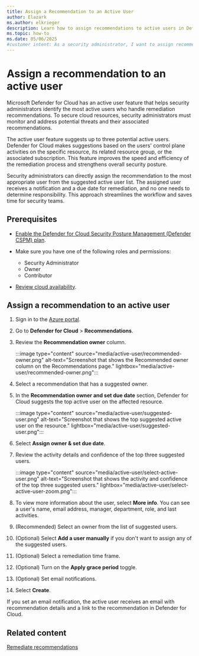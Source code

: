 ```yaml
---
title: Assign a Recommendation to an Active User
author: Elazark
ms.author: elkrieger
description: Learn how to assign recommendations to active users in Defender for Cloud to enhance security and streamline remediation processes.
ms.topic: how-to
ms.date: 05/06/2025
#customer intent: As a security administrator, I want to assign recommendations to Active Users in Defender for Cloud to enhance security and streamline remediation processes.
---
```


# Assign a recommendation to an active user

Microsoft Defender for Cloud has an active user feature that helps security administrators identify the most active users who handle remediation recommendations. To secure cloud resources, security administrators must monitor and address potential threats and their associated recommendations.

The active user feature suggests up to three potential active users. Defender for Cloud makes suggestions based on the users' control plane activities on the specific resource, its related resource group, or the associated subscription. This feature improves the speed and efficiency of the remediation process and strengthens overall security posture.

Security administrators can directly assign the recommendation to the most appropriate user from the suggested active user list. The assigned user receives a notification and a due date for remediation, and no one needs to determine responsibility. This approach streamlines the workflow and saves time for security teams.

## Prerequisites

- [Enable the Defender for Cloud Security Posture Management (Defender CSPM) plan](tutorial-enable-cspm-plan.md).

- Make sure you have one of the following roles and permissions:
  - Security Administrator
  - Owner
  - Contributor

- [Review cloud availability](support-matrix-cloud-environment.md).

## Assign a recommendation to an active user

1. Sign in to the [Azure portal](https://portal.azure.com/).

1. Go to **Defender for Cloud** > **Recommendations**.

1. Review the **Recommendation owner** column.

    :::image type="content" source="media/active-user/recommended-owner.png" alt-text="Screenshot that shows the Recommended owner column on the Recommendations page." lightbox="media/active-user/recommended-owner.png":::

1. Select a recommendation that has a suggested owner.

1. In the **Recommendation owner and set due date** section, Defender for Cloud suggests the top active user on the affected resource.

    :::image type="content" source="media/active-user/suggested-user.png" alt-text="Screenshot that shows the top suggested active user on the resource." lightbox="media/active-user/suggested-user.png":::

1. Select **Assign owner & set due date**.

1. Review the activity details and confidence of the top three suggested users.

    :::image type="content" source="media/active-user/select-active-user.png" alt-text="Screenshot that shows the activity and confidence of the top three suggested users." lightbox="media/active-user/select-active-user-zoom.png":::

1. To view more information about the user, select **More info**. You can see a user's name, email address, manager, department, role, and last activities.

1. (Recommended) Select an owner from the list of suggested users.

1. (Optional) Select **Add a user manually** if you don't want to assign any of the suggested users.

1. (Optional) Select a remediation time frame.

1. (Optional) Turn on the **Apply grace period** toggle.

1. (Optional) Set email notifications.

1. Select **Create**.

If you set an email notification, the active user receives an email with recommendation details and a link to the recommendation in Defender for Cloud.

## Related content

[Remediate recommendations](implement-security-recommendations.md)
